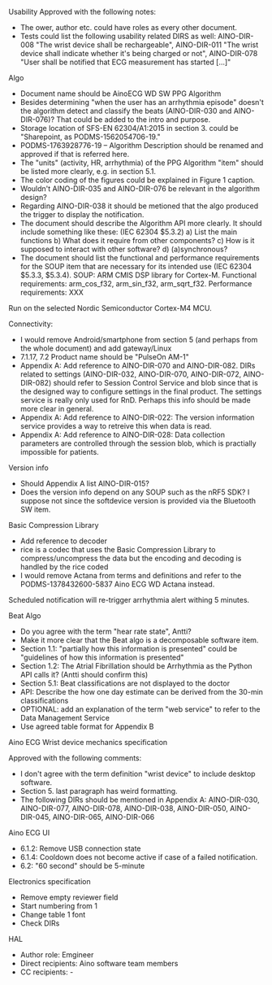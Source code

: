 Usability
Approved with the following notes:
- The ower, author etc. could have roles as every other document.
- Tests could list the following usability related DIRS as well: AINO-DIR-008 "The wrist device shall be rechargeable", AINO-DIR-011 "The wrist device shall indicate whether it's being charged or not", AINO-DIR-078 "User shall be notified that ECG measurement has started [...]"

Algo
- Document name should be AinoECG WD SW PPG Algorithm
- Besides determining "when the user has an arrhythmia episode" doesn't the algorithm detect and classify the beats (AINO-DIR-030 and AINO-DIR-076)? That could be added to the intro and purpose.
- Storage location of SFS-EN 62304/A1:2015 in section 3. could be "Sharepoint, as PODMS-1562054706-19."
- PODMS-1763928776-19 – Algorithm Description should be renamed and approved if that is referred here.
- The "units" (activity, HR, arrhythmia) of the PPG Algorithm "item" should be listed more clearly, e.g. in section 5.1.
- The color coding of the figures could be explained in Figure 1 caption.
- Wouldn't AINO-DIR-035 and AINO-DIR-076 be relevant in the algorithm design?
- Regarding AINO-DIR-038 it should be metioned that the algo produced the trigger to display the notification.
- The document should describe the Algorithm API more clearly. It should include something like these: (IEC 62304 $5.3.2) a) List the main functions b) What does it require from other components? c) How is it supposed to interact with other software? d) (a)synchronous?
- The document should list the functional and performance requirements for the SOUP item that are necessary for its intended use (IEC 62304 $5.3.3, $5.3.4). SOUP: ARM CMIS DSP library for Cortex-M. Functional requirements: arm_cos_f32, arm_sin_f32, arm_sqrt_f32. Performance requirements: XXX


Run on the selected Nordic Semiconductor Cortex-M4 MCU.


Connectivity:
- I would remove Android/smartphone from section 5 (and perhaps from the whole document) and add gateway/Linux
- 7.1.17, 7.2 Product name should be "PulseOn AM-1"
- Appendix A: Add reference to AINO-DIR-070 and AINO-DIR-082. DIRs related to settings (AINO-DIR-032, AINO-DIR-070, AINO-DIR-072, AINO-DIR-082) should refer to Session Control Service and blob since that is the designed way to configure settings in the final product. The settings service is really only used for RnD. Perhaps this info should be made more clear in general.
- Appendix A: Add reference to AINO-DIR-022: The version information service provides a way to retreive this when data is read.
- Appendix A: Add reference to AINO-DIR-028: Data collection parameters are controlled through the session blob, which is practially impossible for patients.

Version info
- Should Appendix A list AINO-DIR-015?
- Does the version info depend on any SOUP such as the nRF5 SDK? I suppose not since the softdevice version is provided via the Bluetooth SW item.

Basic Compression Library
- Add reference to decoder
- rice is a codec that uses the Basic Compression Library to compress/uncompress the data but the encoding and decoding is handled by the rice coded
- I would remove Actana from terms and definitions and refer to the PODMS-1378432600-5837 Aino ECG WD Actana instead.

Scheduled notification will re-trigger arrhythmia alert withing 5 minutes.

Beat Algo
- Do you agree with the term "hear rate state", Antti?
- Make it more clear that the Beat algo is a decomposable software item.
- Section 1.1: "partially how this information is presented" could be "guidelines of how this information is presented"
- Section 1.2: The Atrial Fibrillation should be Arrhythmia as the Python API calls it? (Antti should confirm this)
- Section 5.1: Beat classifications are not displayed to the doctor
- API: Describe the how one day estimate can be derived from the 30-min classifications
- OPTIONAL: add an explanation of the term "web service" to refer to the Data Management Service
- Use agreed table format for Appendix B


Aino ECG Wrist device mechanics specification

Approved with the following comments:
- I don't agree with the term definition "wrist device" to include desktop software.
- Section 5. last paragraph has weird formatting.
- The following DIRs should be mentioned in Appendix A: AINO-DIR-030, AINO-DIR-077, AINO-DIR-078, AINO-DIR-038, AINO-DIR-050, AINO-DIR-045, AINO-DIR-065, AINO-DIR-066


Aino ECG UI
- 6.1.2: Remove USB connection state
- 6.1.4: Cooldown does not become active if case of a failed notification.
- 6.2: "60 second" should be 5-minute

Electronics specification
- Remove empty reviewer field
- Start numbering from 1
- Change table 1 font
- Check DIRs


HAL
- Author role: Emgineer
- Direct recipients: Aino software team members
- CC recipients: -
